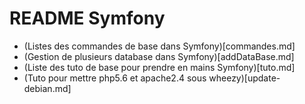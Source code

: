 # README Symfony

* (Listes des commandes de base dans Symfony)[commandes.md]
* (Gestion de plusieurs database dans Symfony)[addDataBase.md]
* (Liste des tuto de base pour prendre en mains Symfony)[tuto.md]
* (Tuto pour mettre php5.6 et apache2.4 sous wheezy)[update-debian.md]
